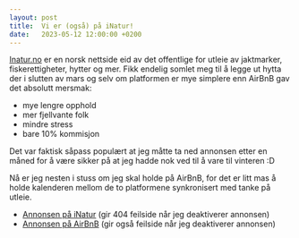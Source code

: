 ```yaml
---
layout: post
title:  Vi er (også) på iNatur!
date:   2023-05-12 12:00:00 +0200
---
```


[Inatur.no](https://inatur.no) er en norsk nettside eid av det offentlige for utleie 
av jaktmarker, fiskerettigheter, hytter og mer. Fikk endelig somlet meg til å legge ut
hytta der i slutten av mars og selv om platformen er mye simplere enn AirBnB gav det 
absolutt mersmak: 
- mye lengre opphold
- mer fjellvante folk
- mindre stress
- bare 10% kommisjon

Det var faktisk såpass populært at jeg måtte ta ned annonsen etter en måned for å være sikker
på at jeg hadde nok ved til å vare til vinteren :D

Nå er jeg nesten i stuss om jeg skal holde på AirBnB, for det er litt mas å holde kalenderen
mellom de to platformene synkronisert med tanke på utleie.

- [Annonsen på iNatur][inatur_url] (gir 404 feilside når jeg deaktiverer annonsen)
- [Annonsen på AirBnB][airbnb_url] (gir også feilside når jeg deaktiverer annonsen)


[airbnb_url]: https://airbnb.no/rooms/18731440
[inatur_url]: https://www.inatur.no/hytte/63ee3bc2d0440d29d6c7ef45/hytte-med-enestaende-beliggenhet-i-eggedalsfjella-fiskevann-og-skiloyper
